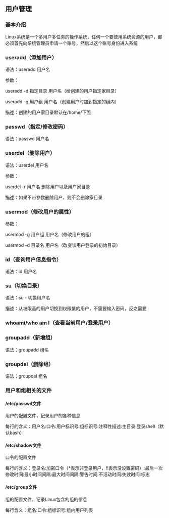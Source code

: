 ## 用户管理

### 基本介绍

Linux系统是一个多用户多任务的操作系统，任何一个要使用系统资源的用户，都必须首先向系统管理员申请一个账号，然后以这个账号身份进入系统

### useradd（添加用户）

语法：useradd 用户名

参数：

useradd -d 指定目录 用户名（给创建的用户指定家目录）

useradd -g 用户组 用户名（创建用户时加到指定的组内）

描述：创建的用户家目录默认在/home/下面



### passwd（指定/修改密码）

语法：passwd 用户名



### userdel（删除用户）

语法：userdel 用户名

参数：

userdel -r 用户名	删除用户以及用户家目录

描述：如果不带参数删除用户，则不会删除家目录



### usermod（修改用户的属性）

参数：

usermod -g 用户组 用户名（修改用户的组）

usermod -d 目录名 用户名（改变该用户登录的初始目录）



### id（查询用户信息指令）

语法：id 用户名



### su（切换目录）

语法：su - 切换用户名

描述：从权限高的用户切换到权限低的用户，不需要输入密码，反之需要



### whoami/who am I（查看当前用户/登录用户）



### groupadd（新增组）

语法：groupadd 组名



### groupdel（删除组）

语法：groupdel 组名



### 用户和组相关的文件

#### /etc/passwd文件

用户的配置文件，记录用户的各种信息

每行的含义：用户名:口令:用户标识号:组标识号:注释性描述:主目录:登录shell（默认bash）



#### /etc/shadow文件

口令的配置文件

每行的含义：登录名:加密口令（*表示非登录用户，!!表示没设置密码）:最后一次修改时间:最小时间间隔:最大时间间隔:警告时间:不活动时间:失效时间:标志



#### /etc/group文件

组的配置文件，记录Linux包含的组的信息

每行含义：组名:口令:组标识号:组内用户列表







